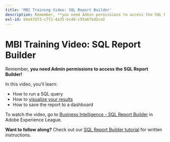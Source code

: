 ```yaml
---
title: 'MBI Training Video: SQL Report Builder'
description: Remember, **you need Admin permissions to access the SQL Report Builder!**
exl-id: bbe47df3-c7f2-4a35-bc48-c93a67bd2ce2
---
```

# MBI Training Video: SQL Report Builder

Remember, **you need Admin permissions to access the SQL Report Builder!**

In this video, you'll learn:

* How to run a SQL query
* How to [visualize your results](https://support.magento.com/hc/en-us/articles/360016504852) <!-- Link fails-->
* How to save the report to a dashboard

To watch the video, go to [Business Intelligence - SQL Report Builder](https://experienceleague.adobe.com/docs/commerce-learn/tutorials/business-intelligence/sql-report-builder.html) in Adobe Experience League.

 **Want to follow along?** Check out our [SQL Report Builder tutorial](https://support.magento.com/hc/en-us/articles/360016504112) for written instructions.
